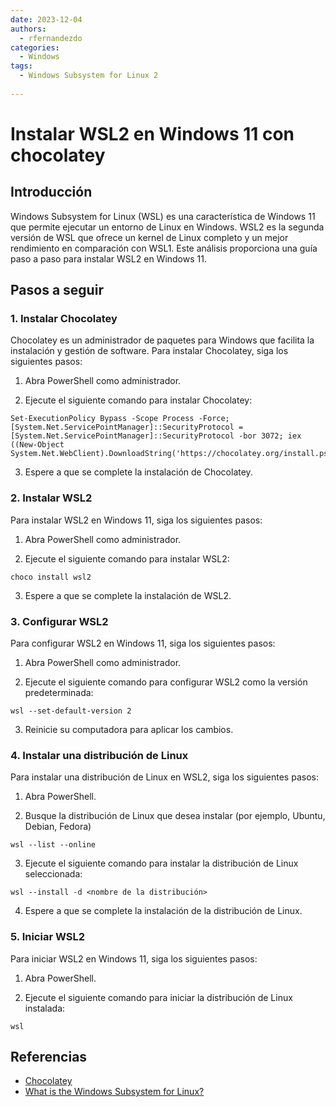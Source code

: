 ```yaml
---
date: 2023-12-04
authors:
  - rfernandezdo
categories:
  - Windows
tags:
  - Windows Subsystem for Linux 2
  
---
```

# Instalar WSL2 en Windows 11 con chocolatey

## Introducción

Windows Subsystem for Linux (WSL) es una característica de Windows 11 que permite ejecutar un entorno de Linux en Windows. WSL2 es la segunda versión de WSL que ofrece un kernel de Linux completo y un mejor rendimiento en comparación con WSL1. Este análisis proporciona una guía paso a paso para instalar WSL2 en Windows 11.

## Pasos a seguir

### 1. Instalar Chocolatey

Chocolatey es un administrador de paquetes para Windows que facilita la instalación y gestión de software. Para instalar Chocolatey, siga los siguientes pasos:

1. Abra PowerShell como administrador.

2. Ejecute el siguiente comando para instalar Chocolatey:

```pwsh
Set-ExecutionPolicy Bypass -Scope Process -Force; [System.Net.ServicePointManager]::SecurityProtocol = [System.Net.ServicePointManager]::SecurityProtocol -bor 3072; iex ((New-Object System.Net.WebClient).DownloadString('https://chocolatey.org/install.ps1'))
```

3. Espere a que se complete la instalación de Chocolatey.

### 2. Instalar WSL2

Para instalar WSL2 en Windows 11, siga los siguientes pasos:

1. Abra PowerShell como administrador.

2. Ejecute el siguiente comando para instalar WSL2:

```pwsh
choco install wsl2
```
3. Espere a que se complete la instalación de WSL2.

### 3. Configurar WSL2

Para configurar WSL2 en Windows 11, siga los siguientes pasos:

1. Abra PowerShell como administrador.

2. Ejecute el siguiente comando para configurar WSL2 como la versión predeterminada:

```pwsh
wsl --set-default-version 2
```

3. Reinicie su computadora para aplicar los cambios.

### 4. Instalar una distribución de Linux

Para instalar una distribución de Linux en WSL2, siga los siguientes pasos:

1. Abra PowerShell.

2. Busque la distribución de Linux que desea instalar (por ejemplo, Ubuntu, Debian, Fedora)

```pwsh
wsl --list --online
```

3. Ejecute el siguiente comando para instalar la distribución de Linux seleccionada:

```pwsh
wsl --install -d <nombre de la distribución>
```

4. Espere a que se complete la instalación de la distribución de Linux.


### 5. Iniciar WSL2

Para iniciar WSL2 en Windows 11, siga los siguientes pasos:

1. Abra PowerShell.

2. Ejecute el siguiente comando para iniciar la distribución de Linux instalada:

```pwsh
wsl
```




## Referencias

-  [Chocolatey](https://chocolatey.org/)
-  [What is the Windows Subsystem for Linux?](https://learn.microsoft.com/en-us/windows/wsl/about)


